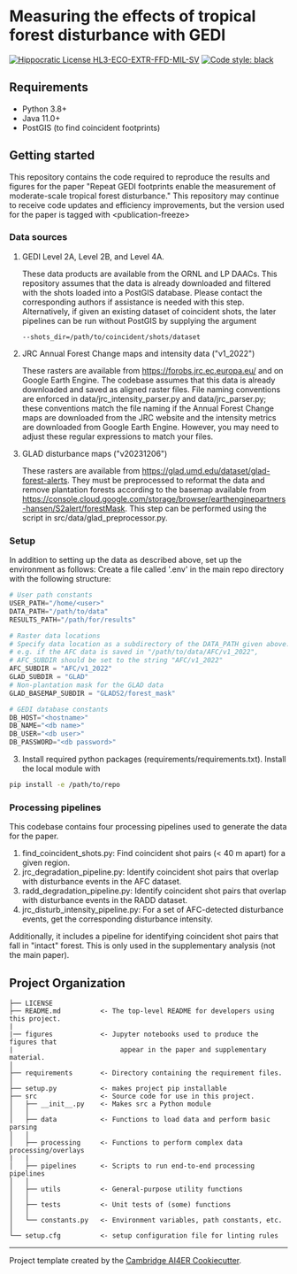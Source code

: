 # Measuring the effects of tropical forest disturbance with GEDI
[![Hippocratic License HL3-ECO-EXTR-FFD-MIL-SV](https://img.shields.io/static/v1?label=Hippocratic%20License&message=HL3-ECO-EXTR-FFD-MIL-SV&labelColor=5e2751&color=bc8c3d)](https://firstdonoharm.dev/version/3/0/eco-extr-ffd-mil-sv.html)
 <a href="https://github.com/psf/black"><img alt="Code style: black" src="https://img.shields.io/badge/code%20style-black-000000.svg"></a>

## Requirements
- Python 3.8+
- Java 11.0+
- PostGIS (to find coincident footprints)

## Getting started

This repository contains the code required to reproduce the results and figures
for the paper "Repeat GEDI footprints enable the measurement of moderate-scale tropical forest disturbance."
This repository may continue to receive code updates and efficiency improvements,
but the version used for the paper is tagged with \<publication-freeze\>

### Data sources
1. GEDI Level 2A, Level 2B, and Level 4A.

    These data products are available from the ORNL and LP DAACs. This repository
    assumes that the data is already downloaded and filtered with the shots
    loaded into a PostGIS database. Please contact the corresponding authors
    if assistance is needed with this step. Alternatively, if given an existing
    dataset of coincident shots, the later pipelines can be run without PostGIS
    by supplying the argument <p>`--shots_dir=/path/to/coincident/shots/dataset`</p>

2. JRC Annual Forest Change maps and intensity data ("v1_2022")

    These rasters are available from https://forobs.jrc.ec.europa.eu/ and on
    Google Earth Engine. The codebase assumes that this data is already downloaded
    and saved as aligned raster files. File naming conventions are enforced in
    data/jrc_intensity_parser.py and data/jrc_parser.py; these conventions match
    the file naming if the Annual Forest Change maps are downloaded from the
    JRC website and the intensity metrics are downloaded from Google Earth Engine.
    However, you may need to adjust these regular expressions to match your files.

3. GLAD disturbance maps ("v20231206")

    These rasters are available from https://glad.umd.edu/dataset/glad-forest-alerts.
    They must be preprocessed to reformat the data and remove plantation forests
    according to the basemap available from 
    https://console.cloud.google.com/storage/browser/earthenginepartners-hansen/S2alert/forestMask.
    This step can be performed using the script in src/data/glad_preprocessor.py.

### Setup
In addition to setting up the data as described above, set up the environment as follows:
Create a file called '.env' in the main repo directory with the following structure:
```python
# User path constants
USER_PATH="/home/<user>"
DATA_PATH="/path/to/data"
RESULTS_PATH="/path/for/results"

# Raster data locations
# Specify data location as a subdirectory of the DATA_PATH given above.
# e.g. if the AFC data is saved in "/path/to/data/AFC/v1_2022",
# AFC_SUBDIR should be set to the string "AFC/v1_2022"
AFC_SUBDIR = "AFC/v1_2022"
GLAD_SUBDIR = "GLAD"
# Non-plantation mask for the GLAD data
GLAD_BASEMAP_SUBDIR = "GLADS2/forest_mask"

# GEDI database constants
DB_HOST="<hostname>"
DB_NAME="<db name>"
DB_USER="<db user>"
DB_PASSWORD="<db password>"
```
3. Install required python packages (requirements/requirements.txt). Install the local module with
```sh
pip install -e /path/to/repo
```

### Processing pipelines
This codebase contains four processing pipelines used to generate the data for
the paper.

1. find_coincident_shots.py: Find coincident shot pairs (< 40 m apart) for a given region.
2. jrc_degradation_pipeline.py: Identify coincident shot pairs that overlap with disturbance events in the AFC dataset.
3. radd_degradation_pipeline.py: Identify coincident shot pairs that overlap with disturbance events in the RADD dataset.
4. jrc_disturb_intensity_pipeline.py: For a set of AFC-detected disturbance events, get the corresponding disturbance intensity.

Additionally, it includes a pipeline for identifying coincident shot pairs that fall in "intact" forest. This is only used in the supplementary analysis (not the main paper).

## Project Organization
```
├── LICENSE
├── README.md          <- The top-level README for developers using this project.
|
|── figures            <- Jupyter notebooks used to produce the figures that
|                           appear in the paper and supplementary material.
│
├── requirements       <- Directory containing the requirement files.
│
├── setup.py           <- makes project pip installable 
├── src                <- Source code for use in this project.
│   ├── __init__.py    <- Makes src a Python module
│   │
│   ├── data           <- Functions to load data and perform basic parsing
│   │
│   ├── processing     <- Functions to perform complex data processing/overlays
|   |
│   ├── pipelines      <- Scripts to run end-to-end processing pipelines
│   │
│   ├── utils          <- General-purpose utility functions
│   │
│   ├── tests          <- Unit tests of (some) functions
│   │
│   └── constants.py   <- Environment variables, path constants, etc.
│
└── setup.cfg          <- setup configuration file for linting rules
```

---------------------

Project template created by the [Cambridge AI4ER Cookiecutter](https://github.com/ai4er-cdt/ai4er-cookiecutter).

